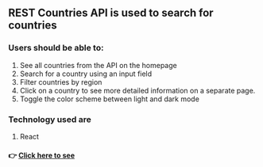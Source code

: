 ## REST Countries API is used to search for countries

### Users should be able to:

1. See all countries from the API on the homepage
2. Search for a country using an input field
3. Filter countries by region
4. Click on a country to see more detailed information on a separate page.
5. Toggle the color scheme between light and dark mode

### Technology used are
1. React 

#### 👉 [ Click here to see](https://romantic-jackson-968030.netlify.app/)
